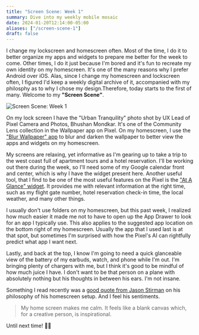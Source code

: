 ```yaml
---
title: "Screen Scene: Week 1"
summary: Dive into my weekly mobile mosaic
date: 2024-01-20T12:14:00-05:00
aliases: ["/screen-scene-1"]
draft: false
---
```


I change my lockscreen and homescreen often. Most of the time, I do it to better organize my apps and widgets to prepare me better for the week to come. Other times, I do it just because I'm bored and it's fun to recreate my own identity on my homescreen. It's one of the many reasons why I prefer Android over iOS. Alas, since I change my homescreen and lockscreen often, I figured I'd keep a weekly digital archive of it, accompanied with my philosphy as to why I chose my design.Therefore, today starts to the first of many. Welcome to my **"Screen Scene"**.

![Screen Scene: Week 1](/screensceneweek1.jpg "Lockscreen")

On my lock screen I have the "Urban Tranquility" photo shot by UX Lead of Pixel Camera and Photos, Bhushan Mondkar. It's one of the Community Lens collection in the Wallpaper app on Pixel.
On my homescreen, I use the ["Blur Wallpaper" app](https://play.google.com/store/apps/details?id=dk.appdictive.blurwallpaper) to blur and darken the wallpaper to better view the apps and widgets on my homescreen. 

My screens are relaxing, yet informative as I'm gearing up to take a trip to the west coast full of apartment tours and a hotel reservation. I'll be working out there during the week, so I'll need some of my Google calendar front and center, which is why I have the widget present here. Another useful tool, that I find to be one of the most useful features on the Pixel is the ["At A Glance" widget](https://support.google.com/assistant/answer/10070514?hl=en). It provides me with relevant information at the right time, such as my flight gate number, hotel reservation check-in time, the local weather, and many other things. 

I usually don't use folders on my homescreen, but this past week, I realized how much easier it made me not to have to open up the App Drawer to look for an app I typically use. This also applies to the suggested app location on the bottom right of my homescreen. Usually the app that I used last is at that spot, but sometimes I'm surprised with how the Pixel's AI can rightfully predict what app I want next. 

Lastly, and back at the top, I know I'm going to need a quick glanceable view of the battery of my earbuds, watch, and phone while I'm out. I'm bringing plenty of chargers with me, but I think it's good to be mindful of how much juice I have. I don't want to be that person on a plane with absolutely nothing but his thoughts in between his ears. I'm not insane. 

Something I read recently was a [good quote from Jason Stirman](https://betterhumans.pub/beautility-my-ultimate-iphone-setup-1b3dd0c588a0#:~:text=My%20home%20screen%20makes%20me%20calm.%20It%20feels%20like%20a%20blank%20canvas%20which%2C%20for%20a%20creative%20person%2C%20is%20inspirational) on his philosophy of his homescreen setup. And I feel his sentiments.  
> My home screen makes me calm. It feels like a blank canvas which, for a creative person, is inspirational.

Until next time! 👋🏾




